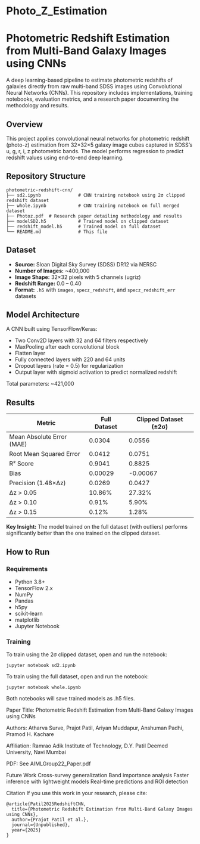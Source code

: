 # Photo_Z_Estimation

# Photometric Redshift Estimation from Multi-Band Galaxy Images using CNNs

A deep learning-based pipeline to estimate photometric redshifts of galaxies directly from raw multi-band SDSS images using Convolutional Neural Networks (CNNs). This repository includes implementations, training notebooks, evaluation metrics, and a research paper documenting the methodology and results.

## Overview

This project applies convolutional neural networks for photometric redshift (photo-z) estimation from 32×32×5 galaxy image cubes captured in SDSS’s u, g, r, i, z photometric bands. The model performs regression to predict redshift values using end-to-end deep learning.

## Repository Structure
```
photometric-redshift-cnn/
├── sd2.ipynb              # CNN training notebook using 2σ clipped redshift dataset
├── whole.ipynb            # CNN training notebook on full merged dataset
├── Photoz.pdf  # Research paper detailing methodology and results
├── modelSD2.h5            # Trained model on clipped dataset
├── redshift_model.h5      # Trained model on full dataset
└── README.md              # This file
```
## Dataset

- **Source:** Sloan Digital Sky Survey (SDSS) DR12 via NERSC  
- **Number of Images:** ~400,000  
- **Image Shape:** 32×32 pixels with 5 channels (ugriz)  
- **Redshift Range:** 0.0 – 0.40  
- **Format:** `.h5` with `images`, `specz_redshift`, and `specz_redshift_err` datasets  

## Model Architecture

A CNN built using TensorFlow/Keras:

- Two Conv2D layers with 32 and 64 filters respectively  
- MaxPooling after each convolutional block  
- Flatten layer  
- Fully connected layers with 220 and 64 units  
- Dropout layers (rate = 0.5) for regularization  
- Output layer with sigmoid activation to predict normalized redshift  

Total parameters: ~421,000


## Results

| Metric                    | Full Dataset     | Clipped Dataset (±2σ) |
|---------------------------|------------------|------------------------|
| Mean Absolute Error (MAE) | 0.0304           | 0.0556                 |
| Root Mean Squared Error   | 0.0412           | 0.0751                 |
| R² Score                  | 0.9041           | 0.8825                 |
| Bias                      | 0.00029          | -0.00067               |
| Precision (1.48×Δz)       | 0.0269           | 0.0427                 |
| Δz > 0.05                 | 10.86%           | 27.32%                 |
| Δz > 0.10                 | 0.91%            | 5.90%                  |
| Δz > 0.15                 | 0.12%            | 1.28%                  |

**Key Insight:** The model trained on the full dataset (with outliers) performs significantly better than the one trained on the clipped dataset.

## How to Run

### Requirements

- Python 3.8+  
- TensorFlow 2.x  
- NumPy  
- Pandas  
- h5py  
- scikit-learn  
- matplotlib  
- Jupyter Notebook  

### Training

To train using the 2σ clipped dataset, open and run the notebook:

```
jupyter notebook sd2.ipynb
```

To train using the full dataset, open and run the notebook:

```
jupyter notebook whole.ipynb
```

Both notebooks will save trained models as .h5 files.

Paper
Title: Photometric Redshift Estimation from Multi-Band Galaxy Images using CNNs

Authors: Atharva Surve, Prajot Patil, Ariyan Muddapur, Anshuman Padhi, Pramod H. Kachare

Affiliation: Ramrao Adik Institute of Technology, D.Y. Patil Deemed University, Navi Mumbai

PDF: See AIMLGroup22_Paper.pdf

Future Work
Cross-survey generalization
Band importance analysis
Faster inference with lightweight models
Real-time predictions and ROI detection


Citation
If you use this work in your research, please cite:
```
@article{Patil2025RedshiftCNN,
  title={Photometric Redshift Estimation from Multi-Band Galaxy Images using CNNs},
  author={Prajot Patil et al.},
  journal={Unpublished},
  year={2025}
}
```

